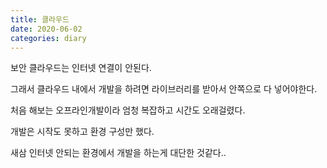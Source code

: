```yaml
---
title: 클라우드
date: 2020-06-02
categories: diary
---
```

보안 클라우드는 인터넷 연결이 안된다.

그래서 클라우드 내에서 개발을 하려면 라이브러리를 받아서 안쪽으로 다 넣어야한다.

처음 해보는 오프라인개발이라 엄청 복잡하고 시간도 오래걸렸다.

개발은 시작도 못하고 환경 구성만 했다.

새삼 인터넷 안되는 환경에서 개발을 하는게 대단한 것같다..
